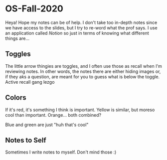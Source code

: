 # OS-Fall-2020
Heya! Hope my notes can be of help. I don't take too in-depth notes since we have access to the slides, but I try to re-word what the prof says. I use an application called _Notion_ so just in terms of knowing what different things are...

## Toggles 
The little arrow thingies are toggles, and I often use those as recall when I'm reviewing notes. In other words, the notes there are either hiding images or, if they aks a question, are meant for you to guess what is below the toggle. Active recall gang lezgo

## Colors
If it's red, it's something I think is important. Yellow is similar, but moreso cool than important. Orange... both combined?

Blue and green are just "huh that's cool"

## Notes to Self
Sometimes I write notes to myself. Don't mind those :)
